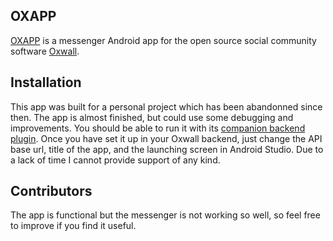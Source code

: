 ## OXAPP

<a href="http://spiritquotes.kalianey.com/" target="_blank">OXAPP</a> is a messenger Android app for the open source social community software <a href="https://www.oxwall.com/" target="_blank">Oxwall</a>. 

## Installation

This app was built for a personal project which has been abandonned since then. The app is almost finished, but could use some debugging and improvements. You should be able to run it with its <a href ="https://github.com/Kalianey/owapi" target="_blank">companion backend plugin</a>. Once you have set it up in your Oxwall backend, just change the API base url, title of the app, and the launching screen in Android Studio. Due to a lack of time I cannot provide support of any kind.

## Contributors

The app is functional but the messenger is not working so well, so feel free to improve if you find it useful.

